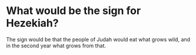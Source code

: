 # What would be the sign for Hezekiah?

The sign would be that the people of Judah would eat what grows wild, and in the second year what grows from that.
